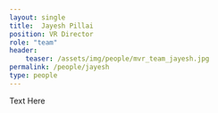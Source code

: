 ```yaml
---
layout: single
title:  Jayesh Pillai
position: VR Director
role: "team"
header:
    teaser: /assets/img/people/mvr_team_jayesh.jpg
permalink: /people/jayesh
type: people
---
```


Text Here


